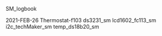 SM_logbook

2021-FEB-26 Thermostat-f103
  ds3231_sm
  lcd1602_fc113_sm
  i2c_techMaker_sm
  temp_ds18b20_sm

